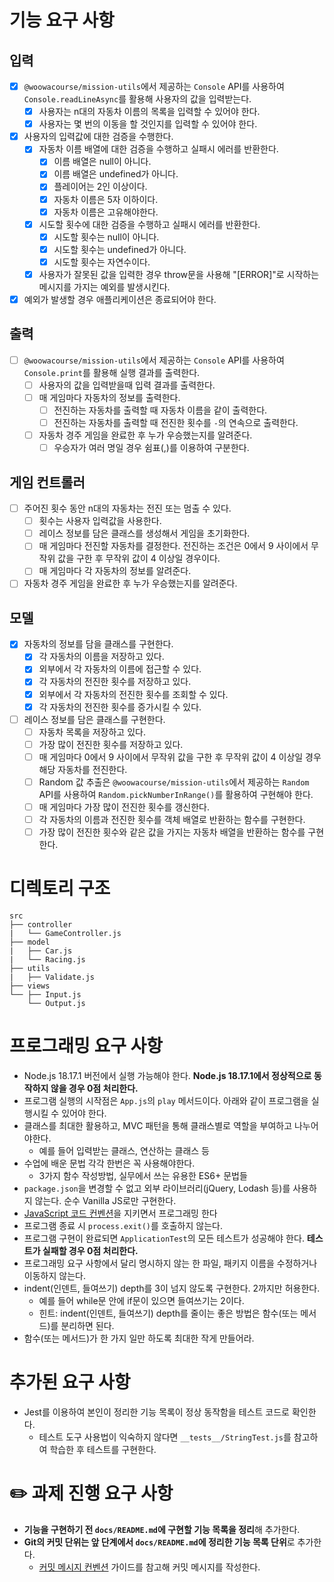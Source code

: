 # 기능 요구 사항

## 입력

- [x] `@woowacourse/mission-utils`에서 제공하는 `Console` API를 사용하여 `Console.readLineAsync`를 활용해 사용자의 값을 입력받는다.
  - [x] 사용자는 n대의 자동차 이름의 목록을 입력할 수 있어야 한다.
  - [x] 사용자는 몇 번의 이동을 할 것인지를 입력할 수 있어야 한다.
- [x] 사용자의 입력값에 대한 검증을 수행한다.
  - [x] 자동차 이름 배열에 대한 검증을 수행하고 실패시 에러를 반환한다.
    - [x] 이름 배열은 null이 아니다.
    - [x] 이름 배열은 undefined가 아니다.
    - [x] 플레이어는 2인 이상이다.
    - [x] 자동차 이름은 5자 이하이다.
    - [x] 자동차 이름은 고유해야한다.
  - [x] 시도할 횟수에 대한 검증을 수행하고 실패시 에러를 반환한다.
    - [x] 시도할 횟수는 null이 아니다.
    - [x] 시도할 횟수는 undefined가 아니다.
    - [x] 시도할 횟수는 자연수이다.
  - [x] 사용자가 잘못된 값을 입력한 경우 throw문을 사용해 "[ERROR]"로 시작하는 메시지를 가지는 예외를 발생시킨다.
- [x] 예외가 발생할 경우 애플리케이션은 종료되어야 한다.

## 출력

- [ ] `@woowacourse/mission-utils`에서 제공하는 `Console` API를 사용하여 `Console.print`를 활용해 실행 결과를 출력한다.
  - [ ] 사용자의 값을 입력받을때 입력 결과를 출력한다.
  - [ ] 매 게임마다 자동차의 정보를 출력한다.
    - [ ] 전진하는 자동차를 출력할 때 자동차 이름을 같이 출력한다.
    - [ ] 전진하는 자동차를 출력할 때 전진한 횟수를 `-`의 연속으로 출력한다.
  - [ ] 자동차 경주 게임을 완료한 후 누가 우승했는지를 알려준다.
    - [ ] 우승자가 여러 명일 경우 쉼표(,)를 이용하여 구분한다.

## 게임 컨트롤러

- [ ] 주어진 횟수 동안 n대의 자동차는 전진 또는 멈출 수 있다.
  - [ ] 횟수는 사용자 입력값을 사용한다.
  - [ ] 레이스 정보를 담은 클래스를 생성해서 게임을 초기화한다.
  - [ ] 매 게임마다 전진할 자동차를 결정한다. 전진하는 조건은 0에서 9 사이에서 무작위 값을 구한 후 무작위 값이 4 이상일 경우이다.
  - [ ] 매 게임마다 각 자동차의 정보를 알려준다.
- [ ] 자동차 경주 게임을 완료한 후 누가 우승했는지를 알려준다.

## 모델

- [x] 자동차의 정보를 담을 클래스를 구현한다.
  - [x] 각 자동차의 이름을 저장하고 있다.
  - [x] 외부에서 각 자동차의 이름에 접근할 수 있다.
  - [x] 각 자동차의 전진한 횟수를 저장하고 있다.
  - [x] 외부에서 각 자동차의 전진한 횟수를 조회할 수 있다.
  - [x] 각 자동차의 전진한 횟수를 증가시킬 수 있다.
- [ ] 레이스 정보를 담은 클래스를 구현한다.
  - [ ] 자동차 목록을 저장하고 있다.
  - [ ] 가장 많이 전진한 횟수를 저장하고 있다.
  - [ ] 매 게임마다 0에서 9 사이에서 무작위 값을 구한 후 무작위 값이 4 이상일 경우 해당 자동차를 전진한다.
  - [ ] Random 값 추출은 `@woowacourse/mission-utils`에서 제공하는 `Random` API를 사용하여 `Random.pickNumberInRange()`를 활용하여 구현해야 한다.
  - [ ] 매 게임마다 가장 많이 전진한 횟수를 갱신한다.
  - [ ] 각 자동차의 이름과 전진한 횟수를 객체 배열로 반환하는 함수를 구현한다.
  - [ ] 가장 많이 전진한 횟수와 같은 값을 가지는 자동차 배열을 반환하는 함수를 구현한다.

# 디렉토리 구조

```
src
├── controller
|   └── GameController.js
├── model
|   ├── Car.js
|   └── Racing.js
├── utils
|   ├── Validate.js
├── views
└── ├── Input.js
    └── Output.js
```

# 프로그래밍 요구 사항

- Node.js 18.17.1 버전에서 실행 가능해야 한다. **Node.js 18.17.1에서 정상적으로 동작하지 않을 경우 0점 처리한다.**
- 프로그램 실행의 시작점은 `App.js`의 `play` 메서드이다. 아래와 같이 프로그램을 실행시킬 수 있어야 한다.
- 클래스를 최대한 활용하고, MVC 패턴을 통해 클래스별로 역할을 부여하고 나누어야한다.
  - 예를 들어 입력받는 클래스, 연산하는 클래스 등
- 수업에 배운 문법 각각 한번은 꼭 사용해야한다.
  - 3가지 함수 작성방법, 실무에서 쓰는 유용한 ES6+ 문법들
- `package.json`을 변경할 수 없고 외부 라이브러리(jQuery, Lodash 등)를 사용하지 않는다. 순수 Vanilla JS로만 구현한다.
- [JavaScript 코드 컨벤션](https://github.com/woowacourse/woowacourse-docs/tree/main/styleguide/javascript)을 지키면서 프로그래밍 한다
- 프로그램 종료 시 `process.exit()`를 호출하지 않는다.
- 프로그램 구현이 완료되면 `ApplicationTest`의 모든 테스트가 성공해야 한다. **테스트가 실패할 경우 0점 처리한다.**
- 프로그래밍 요구 사항에서 달리 명시하지 않는 한 파일, 패키지 이름을 수정하거나 이동하지 않는다.
- indent(인덴트, 들여쓰기) depth를 3이 넘지 않도록 구현한다. 2까지만 허용한다.
  - 예를 들어 while문 안에 if문이 있으면 들여쓰기는 2이다.
  - 힌트: indent(인덴트, 들여쓰기) depth를 줄이는 좋은 방법은 함수(또는 메서드)를 분리하면 된다.
- 함수(또는 메서드)가 한 가지 일만 하도록 최대한 작게 만들어라.

# 추가된 요구 사항

- Jest를 이용하여 본인이 정리한 기능 목록이 정상 동작함을 테스트 코드로 확인한다.
  - 테스트 도구 사용법이 익숙하지 않다면 `__tests__/StringTest.js`를 참고하여 학습한 후 테스트를 구현한다.

# ✏️ 과제 진행 요구 사항

- **기능을 구현하기 전 `docs/README.md`에 구현할 기능 목록을 정리**해 추가한다.
- **Git의 커밋 단위는 앞 단계에서 `docs/README.md`에 정리한 기능 목록 단위**로 추가한다.
  - [커밋 메시지 컨벤션](https://gist.github.com/stephenparish/9941e89d80e2bc58a153) 가이드를 참고해 커밋 메시지를 작성한다.
